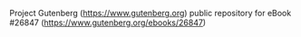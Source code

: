 Project Gutenberg (https://www.gutenberg.org) public repository for eBook #26847 (https://www.gutenberg.org/ebooks/26847)

